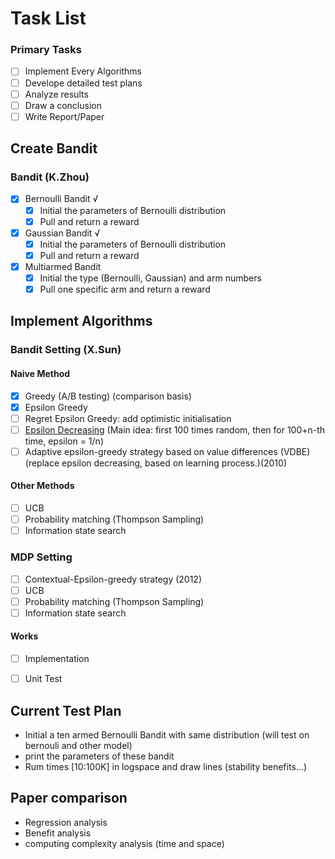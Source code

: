 # Task List

### Primary Tasks
- [ ] Implement Every Algorithms
- [ ] Develope detailed test plans
- [ ] Analyze results
- [ ] Draw a conclusion
- [ ] Write Report/Paper

## Create Bandit
### Bandit (K.Zhou)
- [x] Bernoulli Bandit √
  - [x] Initial the parameters of Bernoulli distribution
  - [x] Pull and return a reward
- [x] Gaussian Bandit √
  - [x] Initial the parameters of Bernoulli distribution
  - [x] Pull and return a reward
- [x] Multiarmed Bandit
  - [x] Initial the type (Bernoulli, Gaussian) and arm numbers
  - [x] Pull one specific arm and return a reward

## Implement Algorithms
### Bandit Setting (X.Sun)
#### Naive Method
- [x] Greedy (A/B testing) (comparison basis)
- [x] Epsilon Greedy
- [ ] Regret Epsilon Greedy: add optimistic initialisation
- [ ] [Epsilon Decreasing](https://algobeans.com/2016/01/14/how-to-gamble-effectively/)
        (Main idea: first 100 times random, then for 100+n-th time, epsilon = 1/n)
- [ ] Adaptive epsilon-greedy strategy based on value differences (VDBE) (replace epsilon decreasing, based on learning process.)(2010)
#### Other Methods
- [ ] UCB
- [ ] Probability matching (Thompson Sampling)
- [ ] Information state search
### MDP Setting
- [ ] Contextual-Epsilon-greedy strategy (2012)
- [ ] UCB
- [ ] Probability matching (Thompson Sampling)
- [ ] Information state search
#### Works
- [ ] Implementation
- [ ] Unit Test


## Current Test Plan
* Initial a ten armed Bernoulli Bandit with same distribution (will test on bernouli and other model)
* print the parameters of these bandit
* Rum times [10:100K] in logspace and draw lines (stability benefits...)

## Paper comparison
* Regression analysis
* Benefit analysis
* computing complexity analysis (time and space)


